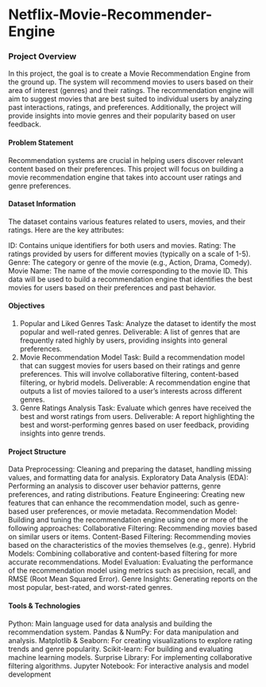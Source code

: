 # Netflix-Movie-Recommender-Engine
### Project Overview
In this project, the goal is to create a Movie Recommendation Engine from the ground up. The system will recommend movies to users based on their area of interest (genres) and their ratings. The recommendation engine will aim to suggest movies that are best suited to individual users by analyzing past interactions, ratings, and preferences. Additionally, the project will provide insights into movie genres and their popularity based on user feedback.

#### Problem Statement
Recommendation systems are crucial in helping users discover relevant content based on their preferences. This project will focus on building a movie recommendation engine that takes into account user ratings and genre preferences.
    
#### Dataset Information
The dataset contains various features related to users, movies, and their ratings. Here are the key attributes:

ID: Contains unique identifiers for both users and movies.
Rating: The ratings provided by users for different movies (typically on a scale of 1-5).
Genre: The category or genre of the movie (e.g., Action, Drama, Comedy).
Movie Name: The name of the movie corresponding to the movie ID.
This data will be used to build a recommendation engine that identifies the best movies for users based on their preferences and past behavior.

#### Objectives
1. Popular and Liked Genres
Task: Analyze the dataset to identify the most popular and well-rated genres.
Deliverable: A list of genres that are frequently rated highly by users, providing insights into general preferences.
2. Movie Recommendation Model
Task: Build a recommendation model that can suggest movies for users based on their ratings and genre preferences. This will involve collaborative filtering, content-based filtering, or hybrid models.
Deliverable: A recommendation engine that outputs a list of movies tailored to a user’s interests across different genres.
3. Genre Ratings Analysis
Task: Evaluate which genres have received the best and worst ratings from users.
Deliverable: A report highlighting the best and worst-performing genres based on user feedback, providing insights into genre trends.

#### Project Structure
Data Preprocessing: Cleaning and preparing the dataset, handling missing values, and formatting data for analysis.
Exploratory Data Analysis (EDA): Performing an analysis to discover user behavior patterns, genre preferences, and rating distributions.
Feature Engineering: Creating new features that can enhance the recommendation model, such as genre-based user preferences, or movie metadata.
Recommendation Model: Building and tuning the recommendation engine using one or more of the following approaches:
Collaborative Filtering: Recommending movies based on similar users or items.
Content-Based Filtering: Recommending movies based on the characteristics of the movies themselves (e.g., genre).
Hybrid Models: Combining collaborative and content-based filtering for more accurate recommendations.
Model Evaluation: Evaluating the performance of the recommendation model using metrics such as precision, recall, and RMSE (Root Mean Squared Error).
Genre Insights: Generating reports on the most popular, best-rated, and worst-rated genres.

#### Tools & Technologies
Python: Main language used for data analysis and building the recommendation system.
Pandas & NumPy: For data manipulation and analysis.
Matplotlib & Seaborn: For creating visualizations to explore rating trends and genre popularity.
Scikit-learn: For building and evaluating machine learning models.
Surprise Library: For implementing collaborative filtering algorithms.
Jupyter Notebook: For interactive analysis and model development
